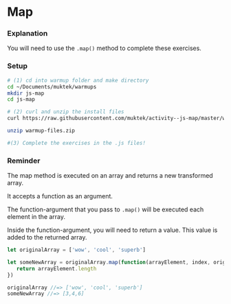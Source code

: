 # Map

### Explanation
You will need to use the `.map()` method to complete these exercises.


### Setup
```sh
# (1) cd into warmup folder and make directory
cd ~/Documents/muktek/warmups
mkdir js-map
cd js-map

# (2) curl and unzip the install files
curl https://raw.githubusercontent.com/muktek/activity--js-map/master/warmup-files.zip > warmup-files.zip

unzip warmup-files.zip

#(3) Complete the exercises in the .js files!
```

### Reminder
The map method is executed on an array and returns a new transformed array.

It accepts a function as an argument.

The function-argument that you pass to `.map()` will be executed each element in the array.

Inside the function-argument, you will need to return a value. This value is added to the returned array.


```js
let originalArray = ['wow', 'cool', 'superb']

let someNewArray = originalArray.map(function(arrayElement, index, originalArray){
   return arrayElement.length
})

originalArray //=> ['wow', 'cool', 'superb']
someNewArray //=> [3,4,6]
```
